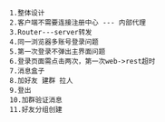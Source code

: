     1.整体设计
    2.客户端不需要连接注册中心 --- 内部代理
    3.Router---server转发
    4.同一浏览器多账号登录问题
    5.第一次登录不弹出主界面问题
    6.登录页面需点击两次，第一次web->rest超时
    7.消息盒子
    8.加好友 建群 拉人
    9.登出
    10.加群验证消息
    11.好友分组创建
   